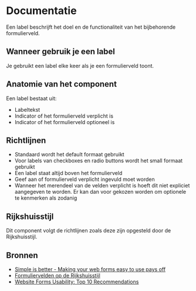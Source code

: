 <!-- @license CC0-1.0 -->

# Documentatie

Een label beschrijft het doel en de functionaliteit van het bijbehorende formulierveld.

## Wanneer gebruik je een label

Je gebruikt een label elke keer als je een formulierveld toont.

## Anatomie van het component

Een label bestaat uit:

- Labeltekst
- Indicator of het formulierveld verplicht is
- Indicator of het formulierveld optioneel is

## Richtlijnen

- Standaard wordt het default formaat gebruikt
- Voor labels van checkboxes en radio buttons wordt het small formaat gebruikt
- Een label staat altijd boven het formulierveld
- Geef aan of formulierveld verplicht ingevuld moet worden
- Wanneer het merendeel van de velden verplicht is hoeft dit niet expliciet aangegeven te worden. Er kan dan voor gekozen worden om optionele te kenmerken als zodanig

## Rijkshuisstijl

Dit component volgt de richtlijnen zoals deze zijn opgesteld door de Rijkshuisstijl.

## Bronnen

- [Simple is better - Making your web forms easy to use pays off](https://web.archive.org/web/20211122232910/https://ai.googleblog.com/2014/07/simple-is-better-making-your-web-forms.html)
- [Formuliervelden op de Rijkshuisstijl](https://web.archive.org/web/20190603044428/https://www.rijkshuisstijl.nl/basiselementen/basiselementen-online/online-componenten/formuliervelden)
- [Website Forms Usability: Top 10 Recommendations](https://web.archive.org/web/20210421051618/https://www.nngroup.com/articles/web-form-design/)
